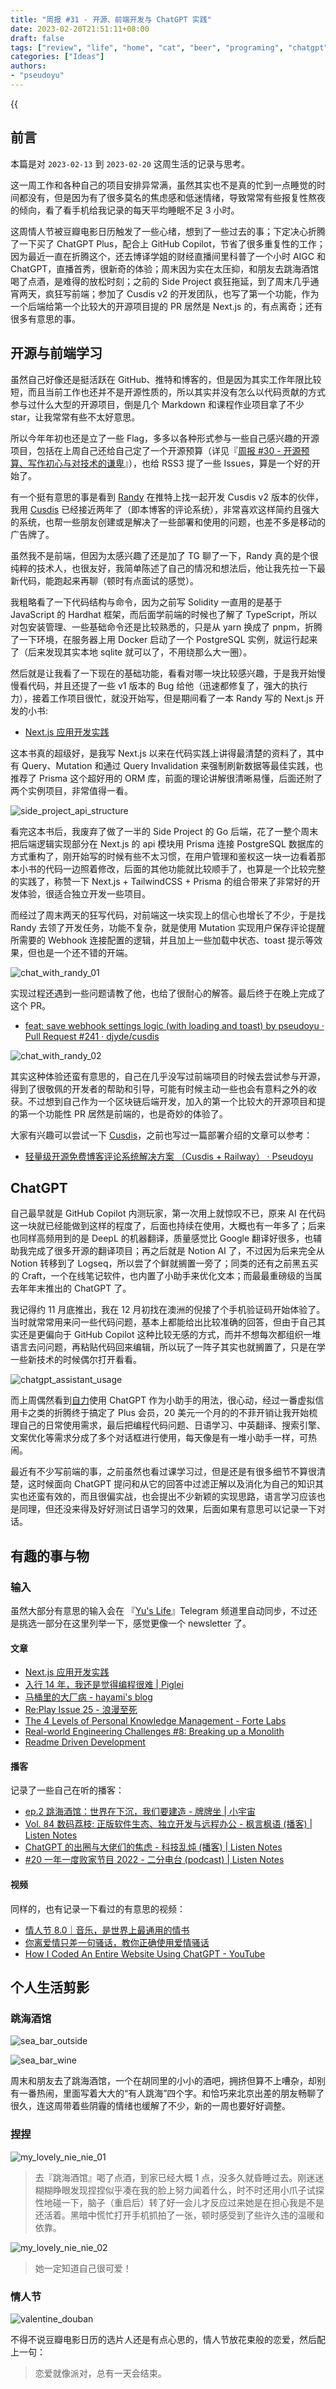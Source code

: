 ```yaml
---
title: "周报 #31 - 开源、前端开发与 ChatGPT 实践"
date: 2023-02-20T21:51:11+08:00
draft: false
tags: ["review", "life", "home", "cat", "beer", "programing", "chatgpt", "open-source", "ai", "front-end", "nextjs", "prisma"]
categories: ["Ideas"]
authors:
- "pseudoyu"
---
```


{{<audio src="audios/christmas_song_english_version.mp3" caption="《クリスマスソング (English Cover) - Matt Cab》" >}}

## 前言

本篇是对 `2023-02-13` 到 `2023-02-20` 这周生活的记录与思考。

这一周工作和各种自己的项目安排异常满，虽然其实也不是真的忙到一点睡觉的时间都没有，但是因为有了很多莫名的焦虑感和低迷情绪，导致常常有些报复性熬夜的倾向，看了看手机给我记录的每天平均睡眠不足 3 小时。

这周情人节被豆瓣电影日历触发了一些心绪，想到了一些过去的事；下定决心折腾了一下买了 ChatGPT Plus，配合上 GitHub Copilot，节省了很多重复性的工作；因为最近一直在折腾这个，还去博译学姐的财经直播间里科普了一个小时 AIGC 和 ChatGPT，直播首秀，很新奇的体验；周末因为实在太压抑，和朋友去跳海酒馆喝了点酒，是难得的放松时刻；之前的 Side Project 疯狂拖延，到了周末几乎通宵两天，疯狂写前端；参加了 Cusdis v2 的开发团队，也写了第一个功能，作为一个后端给第一个比较大的开源项目提的 PR 居然是 Next.js 的，有点离奇；还有很多有意思的事。

## 开源与前端学习

虽然自己好像还是挺活跃在 GitHub、推特和博客的，但是因为其实工作年限比较短，而且当前工作也还并不是开源性质的，所以其实并没有怎么以代码贡献的方式参与过什么大型的开源项目，倒是几个 Markdown 和课程作业项目拿了不少 star，让我常常有些不太好意思。

所以今年年初也还是立了一些 Flag，多多以各种形式参与一些自己感兴趣的开源项目，包括在上周自己还给自己定了一个开源预算（详见『[周报 #30 - 开源预算、写作初心与对技术的谦卑](https://www.pseudoyu.com/zh/2023/02/12/weekly_review_20230212/)』），也给 RSS3 提了一些 Issues，算是一个好的开始了。

有一个挺有意思的事是看到 [Randy](https://lutaonan.com/) 在推特上找一起开发 Cusdis v2 版本的伙伴，我用 [Cusdis](https://cusdis.com/) 已经接近两年了（即本博客的评论系统），非常喜欢这样简约且强大的系统，也帮一些朋友创建或是解决了一些部署和使用的问题，也差不多是移动的广告牌了。

虽然我不是前端，但因为太感兴趣了还是加了 TG 聊了一下，Randy 真的是个很纯粹的技术人，也很友好，我简单陈述了自己的情况和想法后，他让我先拉一下最新代码，能跑起来再聊（顿时有点面试的感觉）。

我粗略看了一下代码结构与命令，因为之前写 Solidity 一直用的是基于 JavaScript 的 Hardhat 框架，而后面学前端的时候也了解了 TypeScript，所以对包安装管理、一些基础命令还是比较熟悉的，只是从 yarn 换成了 pnpm，折腾了一下环境，在服务器上用 Docker 启动了一个 PostgreSQL 实例，就运行起来了（后来发现其实本地 sqlite 就可以了，不用绕那么大一圈）。

然后就是让我看了一下现在的基础功能，看看对哪一块比较感兴趣，于是我开始慢慢看代码，并且还提了一些 v1 版本的 Bug 给他（迅速都修复了，强大的执行力），接着工作项目很忙，就没开始写，但是期间看了一本 Randy 写的 Next.js 开发的小书:

- [Next.js 应用开发实践](https://nextjs-in-action-cn.taonan.lu/)

这本书真的超级好，是我写 Next.js 以来在代码实践上讲得最清楚的资料了，其中有 Query、Mutation 和通过 Query Invalidation 来强制刷新数据等最佳实践，也推荐了 Prisma 这个超好用的 ORM 库，前面的理论讲解很清晰易懂，后面还附了两个实例项目，非常值得一看。

![side_project_api_structure](https://image.pseudoyu.com/images/side_project_api_structure.png)

看完这本书后，我废弃了做了一半的 Side Project 的 Go 后端，花了一整个周末把后端逻辑实现部分在 Next.js 的 api 模块用 Prisma 连接 PostgreSQL 数据库的方式重构了，刚开始写的时候有些不太习惯，在用户管理和鉴权这一块一边看着那本小书的代码一边照着修改，后面的其他功能就比较顺手了，也算是一个比较完整的实践了，称赞一下 Next.js + TailwindCSS + Prisma 的组合带来了非常好的开发体验，很适合独立开发一些项目。

而经过了周末两天的狂写代码，对前端这一块实现上的信心也增长了不少，于是找 Randy 去领了开发任务，功能不复杂，就是使用 Mutation 实现用户保存评论提醒所需要的 Webhook 连接配置的逻辑，并且加上一些加载中状态、toast 提示等效果，但也是一个还不错的开端。

![chat_with_randy_01](https://image.pseudoyu.com/images/chat_with_randy_01.png)

实现过程还遇到一些问题请教了他，也给了很耐心的解答。最后终于在晚上完成了这个 PR。

- [feat: save webhook settings logic \(with loading and toast\) by pseudoyu · Pull Request \#241 · djyde/cusdis](https://github.com/djyde/cusdis/pull/241/commits/914888031bc69628f061fd55a76d8c07402173a5)

![chat_with_randy_02](https://image.pseudoyu.com/images/chat_with_randy_02.png)

其实这种体验还蛮有意思的，自己在几乎没写过前端项目的时候去尝试参与开源，得到了很敬佩的开发者的帮助和引导，可能有时候主动一些也会有意料之外的收获。不过想到自己作为一个区块链后端开发，加入的第一个比较大的开源项目和提的第一个功能性 PR 居然是前端的，也是奇妙的体验了。

大家有兴趣可以尝试一下 [Cusdis](https://cusdis.co)，之前也写过一篇部署介绍的文章可以参考：

- [轻量级开源免费博客评论系统解决方案 （Cusdis + Railway） · Pseudoyu](https://www.pseudoyu.com/zh/2022/05/24/free_and_lightweight_blog_comment_system_using_cusdis_and_railway/)

## ChatGPT

自己最早就是 GitHub Copilot 内测玩家，第一次用上就惊叹不已，原来 AI 在代码这一块就已经能做到这样的程度了，后面也持续在使用，大概也有一年多了；后来也同样高频用到的是 DeepL 的机器翻译，质量感觉比 Google 翻译好很多，也辅助我完成了很多开源的翻译项目；再之后就是 Notion AI 了，不过因为后来完全从 Notion 转移到了 Logseq，所以尝了个鲜就搁置一旁了；同类的还有之前黑五买的 Craft，一个在线笔记软件，也内置了小助手来优化文本；而最最重磅级的当属去年年末推出的 ChatGPT 了。

我记得约 11 月底推出，我在 12 月初找在澳洲的倪接了个手机验证码开始体验了。当时就常常用来问一些代码问题，基本上都能给出比较准确的回答，但由于自己其实还是更偏向于 GitHub Copilot 这种比较无感的方式，而并不想每次都组织一堆语言去问问题，再粘贴代码回来编辑，所以玩了一阵子其实也就搁置了，只是在学一些新技术的时候偶尔打开看看。

![chatgpt_assistant_usage](https://image.pseudoyu.com/images/chatgpt_assistant_usage.png)

而上周偶然看到[自力](https://twitter.com/hzlzh)使用 ChatGPT 作为小助手的用法，很心动，经过一番虚拟信用卡之类的折腾终于搞定了 Plus 会员，20 美元一个月的的不菲开销让我开始梳理自己的日常使用需求，最后把编程代码问题、日语学习、中英翻译、搜索引擎、文案优化等需求分成了多个对话框进行使用，每天像是有一堆小助手一样，可热闹。

最近有不少写前端的事，之前虽然也看过课学习过，但是还是有很多细节不算很清楚，这时候面向 ChatGPT 提问和从它的回答中过滤正解以及消化为自己的知识其实也还蛮有效的，而且很偏实战，也会提出不少新颖的实现思路，语言学习应该也是同理，但还没来得及好好测试日语学习的效果，后面如果有意思可以记录一下对话。

## 有趣的事与物

### 输入

虽然大部分有意思的输入会在 『[Yu's Life](https://t.me/pseudoyulife)』Telegram 频道里自动同步，不过还是挑选一部分在这里列举一下，感觉更像一个 newsletter 了。

#### 文章

- [Next.js 应用开发实践](https://nextjs-in-action-cn.taonan.lu/)
- [入行 14 年，我还是觉得编程很难 | Piglei](https://www.piglei.com/articles/programming-is-still-hard-after-14-years/)
- [马桶里的大厂病 - hayami's blog](https://hayami.typlog.io/bullshitjobs)
- [Re:Play Issue 25 - 浪漫至死](https://newsletter.replay.cafe/re-play-25-lang-man-zhi-si/)
- [The 4 Levels of Personal Knowledge Management - Forte Labs](https://fortelabs.com/blog/the-4-levels-of-personal-knowledge-management/)
- [Real-world Engineering Challenges \#8: Breaking up a Monolith](https://newsletter.pragmaticengineer.com/p/real-world-eng-8)
- [Readme Driven Development](https://tom.preston-werner.com/2010/08/23/readme-driven-development.html)

#### 播客

记录了一些自己在听的播客：

- [ep.2 跳海酒馆：世界在下沉，我们要建造 - 牌牌坐 | 小宇宙](https://www.xiaoyuzhoufm.com/episode/63146f53e50e37575adb1cbe)
- [Vol. 84 数码荔枝: 正版软件生态、独立开发与远程办公 - 枫言枫语 \(播客\) | Listen Notes](https://www.listennotes.com/zh-hans/podcasts/%E6%9E%AB%E8%A8%80%E6%9E%AB%E8%AF%AD/vol-84-%E6%95%B0%E7%A0%81%E8%8D%94%E6%9E%9D-%E6%AD%A3%E7%89%88%E8%BD%AF%E4%BB%B6%E7%94%9F%E6%80%81%E7%8B%AC%E7%AB%8B%E5%BC%80%E5%8F%91%E4%B8%8E%E8%BF%9C%E7%A8%8B%E5%8A%9E%E5%85%AC-Y-Uq0g5CrZM/)
- [ChatGPT 的出圈与大佬们的焦虑 - 科技乱炖 \(播客\) | Listen Notes](https://www.listennotes.com/zh-hans/podcasts/%E7%A7%91%E6%8A%80%E4%B9%B1%E7%82%96/chatgpt%E7%9A%84%E5%87%BA%E5%9C%88%E4%B8%8E%E5%A4%A7%E4%BD%AC%E4%BB%AC%E7%9A%84%E7%84%A6%E8%99%91-WgOpJNm435Z/)
- [\#20 一年一度败家节目 2022 - 二分电台 \(podcast\) | Listen Notes](https://www.listennotes.com/podcasts/%E4%BA%8C%E5%88%86%E7%94%B5%E5%8F%B0/20-%E4%B8%80%E5%B9%B4%E4%B8%80%E5%BA%A6%E8%B4%A5%E5%AE%B6%E8%8A%82%E7%9B%AE-2022-Wz84cHdvN-u/)

#### 视频

同样的，也有记录一下看过的有意思的视频：

- [情人节 8.0｜音乐，是世界上最通用的情书](https://www.bilibili.com/video/BV1PG4y1P7vm/)
- [你离爱情只差一句骚话，教你正确使用爱情骚话](https://www.bilibili.com/video/BV1JA411z7KM/)
- [How I Coded An Entire Website Using ChatGPT - YouTube](https://www.youtube.com/watch?v=ng438SIXyW4)

## 个人生活剪影

### 跳海酒馆

![sea_bar_outside](https://image.pseudoyu.com/images/sea_bar_outside.jpg)

![sea_bar_wine](https://image.pseudoyu.com/images/sea_bar_wine.jpg)

周末和朋友去了跳海酒馆，一个在胡同里的小小的酒吧，拥挤但算不上嘈杂，却别有一番热闹，里面写着大大的“有人跳海”四个字。和恰巧来北京出差的朋友畅聊了很久，连这周带着些阴霾的情绪也缓解了不少，新的一周也要好好调整。

### 捏捏

![my_lovely_nie_nie_01](https://image.pseudoyu.com/images/my_lovely_nie_nie_01.png)

> 去『跳海酒馆』喝了点酒，到家已经大概 1 点，没多久就昏睡过去。刚迷迷糊糊睁眼发现捏捏似乎凑在我的脸上努力闻着什么，时不时还用小爪子试探性地碰一下，脑子（重启后）转了好一会儿才反应过来她是在担心我是不是还活着。黑暗中慌忙打开手机抓拍了一张，顿时感受到了些许久违的温暖和依靠。

![my_lovely_nie_nie_02](https://image.pseudoyu.com/images/my_lovely_nie_nie_02.png)

> 她一定知道自己很可爱！

### 情人节

![valentine_douban](https://image.pseudoyu.com/images/valentine_douban.png)

不得不说豆瓣电影日历的选片人还是有点心思的，情人节放花束般的恋爱，然后配上一句：

> 恋爱就像派对，总有一天会结束。
